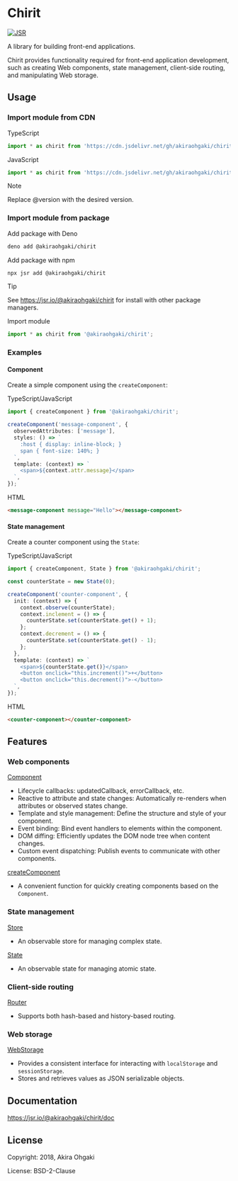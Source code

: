 # Chirit

[![JSR](https://jsr.io/badges/@akiraohgaki/chirit)](https://jsr.io/@akiraohgaki/chirit)

A library for building front-end applications.

Chirit provides functionality required for front-end application development,
such as creating Web components, state management, client-side routing, and manipulating Web storage.

## Usage

### Import module from CDN

TypeScript

```ts
import * as chirit from 'https://cdn.jsdelivr.net/gh/akiraohgaki/chirit@version/mod.ts';
```

JavaScript

```js
import * as chirit from 'https://cdn.jsdelivr.net/gh/akiraohgaki/chirit@version/mod.bundle.js';
```

> [!NOTE]
> Replace @version with the desired version.

### Import module from package

Add package with Deno

```sh
deno add @akiraohgaki/chirit
```

Add package with npm

```sh
npx jsr add @akiraohgaki/chirit
```

> [!TIP]
> See https://jsr.io/@akiraohgaki/chirit for install with other package managers.

Import module

```ts
import * as chirit from '@akiraohgaki/chirit';
```

### Examples

#### Component

Create a simple component using the `createComponent`:

TypeScript/JavaScript

```ts
import { createComponent } from '@akiraohgaki/chirit';

createComponent('message-component', {
  observedAttributes: ['message'],
  styles: () => `
    :host { display: inline-block; }
    span { font-size: 140%; }
  `,
  template: (context) => `
    <span>${context.attr.message}</span>
  `,
});
```

HTML

```html
<message-component message="Hello"></message-component>
```

#### State management

Create a counter component using the `State`:

TypeScript/JavaScript

```ts
import { createComponent, State } from '@akiraohgaki/chirit';

const counterState = new State(0);

createComponent('counter-component', {
  init: (context) => {
    context.observe(counterState);
    context.inclement = () => {
      counterState.set(counterState.get() + 1);
    };
    context.decrement = () => {
      counterState.set(counterState.get() - 1);
    };
  },
  template: (context) => `
    <span>${counterState.get()}</span>
    <button onclick="this.increment()">+</button>
    <button onclick="this.decrement()">-</button>
  `,
});
```

HTML

```html
<counter-component></counter-component>
```

## Features

### Web components

[Component](https://jsr.io/@akiraohgaki/chirit/doc/~/Component)

- Lifecycle callbacks: updatedCallback, errorCallback, etc.
- Reactive to attribute and state changes: Automatically re-renders when attributes or observed states change.
- Template and style management: Define the structure and style of your component.
- Event binding: Bind event handlers to elements within the component.
- DOM diffing: Efficiently updates the DOM node tree when content changes.
- Custom event dispatching: Publish events to communicate with other components.

[createComponent](https://jsr.io/@akiraohgaki/chirit/doc/~/createComponent)

- A convenient function for quickly creating components based on the `Component`.

### State management

[Store](https://jsr.io/@akiraohgaki/chirit/doc/~/Store)

- An observable store for managing complex state.

[State](https://jsr.io/@akiraohgaki/chirit/doc/~/State)

- An observable state for managing atomic state.

### Client-side routing

[Router](https://jsr.io/@akiraohgaki/chirit/doc/~/Router)

- Supports both hash-based and history-based routing.

### Web storage

[WebStorage](https://jsr.io/@akiraohgaki/chirit/doc/~/WebStorage)

- Provides a consistent interface for interacting with `localStorage` and `sessionStorage`.
- Stores and retrieves values as JSON serializable objects.

## Documentation

https://jsr.io/@akiraohgaki/chirit/doc

## License

Copyright: 2018, Akira Ohgaki

License: BSD-2-Clause
